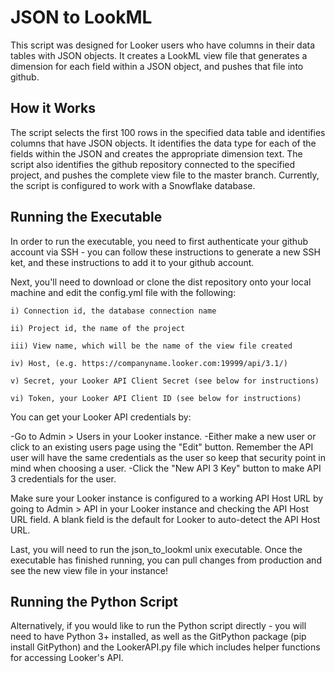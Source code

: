 # JSON to LookML

This script was designed for Looker users who have columns in their data tables with JSON objects. It creates a LookML view file that generates a dimension for each field within a JSON object, and pushes that file into github. 

## How it Works

The script selects the first 100 rows in the specified data table and identifies columns that have JSON objects. It identifies the data type for each of the fields within the JSON and creates the appropriate dimension text. The script also identifies the github repository connected to the specified project, and pushes the complete view file to the master branch. Currently, the script is configured to work with a Snowflake database.

## Running the Executable

In order to run the executable, you need to first authenticate your github account via SSH - you can follow these instructions to generate a new SSH ket, and these instructions to add it to your github account. 

Next, you'll need to download or clone the dist repository onto your local machine and edit the config.yml file with the following:

    i) Connection id, the database connection name
  
    ii) Project id, the name of the project
  
    iii) View name, which will be the name of the view file created
    
    iv) Host, (e.g. https://companyname.looker.com:19999/api/3.1/)
    
    v) Secret, your Looker API Client Secret (see below for instructions)
    
    vi) Token, your Looker API Client ID (see below for instructions)

You can get your Looker API credentials by:

  -Go to Admin > Users in your Looker instance.
  -Either make a new user or click to an existing users page using the "Edit" button. Remember the API user will have the same credentials as the user so keep that security point in mind when choosing a user.
  -Click the "New API 3 Key" button to make API 3 credentials for the user.

Make sure your Looker instance is configured to a working API Host URL by going to Admin > API in your Looker instance and checking the API Host URL field. A blank field is the default for Looker to auto-detect the API Host URL.

Last, you will need to run the json_to_lookml unix executable. Once the executable has finished running, you can pull changes from production and see the new view file in your instance!
   
## Running the Python Script

Alternatively, if you would like to run the Python script directly - you will need to have Python 3+ installed, as well as the GitPython package (pip install GitPython) and the LookerAPI.py file which includes helper functions for accessing Looker's API. 
